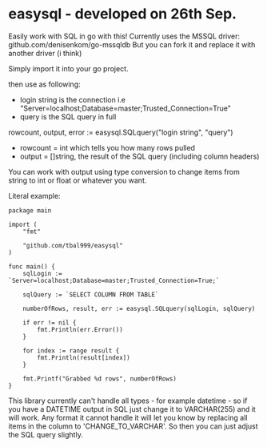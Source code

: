 # easysql - developed on 26th Sep.
Easily work with SQL in go with this!
Currently uses the MSSQL driver: github.com/denisenkom/go-mssqldb
But you can fork it and replace it with another driver (i think)

Simply import it into your go project.

then use as following:
- login string is the connection i.e "Server=localhost;Database=master;Trusted_Connection=True"
- query is the SQL query in full
 
rowcount, output, error := easysql.SQLquery("login string", "query")

- rowcount = int which tells you how many rows pulled
- output = []string, the result of the SQL query (including column headers)

You can work with output using type conversion to change items from string to int or float or whatever you want.

Literal example:

```
package main

import (
	"fmt"

	"github.com/tbal999/easysql"
)

func main() {
	sqlLogin := `Server=localhost;Database=master;Trusted_Connection=True;`

	sqlQuery := `SELECT COLUMN FROM TABLE`

	numberOfRows, result, err := easysql.SQLquery(sqlLogin, sqlQuery)

	if err != nil {
		fmt.Println(err.Error())
	}

	for index := range result {
		fmt.Println(result[index])
	}

	fmt.Printf("Grabbed %d rows", numberOfRows)
}
```

This library currently can't handle all types - for example datetime - so if you have a DATETIME output in SQL just change it to VARCHAR(255) and it will work.
Any format it cannot handle it will let you know by replacing all items in the column to 'CHANGE_TO_VARCHAR'. So then you can just adjust the SQL query slightly.



